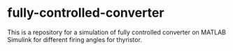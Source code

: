 # fully-controlled-converter
This is a repository for a simulation of fully controlled converter on MATLAB Simulink for different firing angles for thyristor. 
